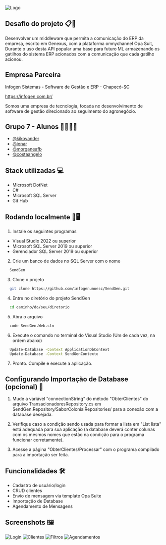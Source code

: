 ![Logo](https://i.ibb.co/y61VB2b/Send-Gen-logo.png)

## Desafio do projeto 📋📌

Desenvolver um middleware que permita a comunicação do ERP da empresa, escrito em Genexus, com a plataforma omnychannel Opa Suit, Durante o uso desta API popular uma base para futuro ML armazenando os gatilhos do sistema ERP acionados com a comunicação que cada gatilho acionou.


## Empresa Parceira

Infogen Sistemas - Software de Gestão e ERP - Chapecó-SC 

https://infogen.com.br/

Somos uma empresa de tecnologia, focada no desenvolvimento de software de gestão direcionado ao seguimento do agronegócio.


## Grupo 7 - Alunos 👩‍💻👨‍💻

- [@kikovander](https://www.github.com/kikovander)
- [@ionar](https://www.github.com/ionar)
- [@morganeafb](https://github.com/morganeafb)
- [@costaangelo](https://github.com/costaangelo) 

## Stack utilizadas 💻

- Microsoft DotNet
- C#
- Microsoft SQL Server
- Git Hub


## Rodando localmente 📲🖥️

1. Instale os seguintes programas


- Visual Studio 2022 ou superior
- Microsoft SQL Server 2019 ou superior
- Gerenciador SQL Server 2019 ou superior

2. Crie um banco de dados no SQL Server com o nome

```bash
  SendGen
```

3. Clone o projeto

```bash
  git clone https://github.com/infogenunoesc/SendGen.git
```

4. Entre no diretório do projeto SendGen

```bash
  cd caminho/do/seu/diretorio  
```

5. Abra o arquivo

```bash
  code SendGen.Web.sln
```

6. Execute o comando no terminal do Visual Studio (Um de cada vez, na ordem abaixo)

```bash
  Update-Database -Context ApplicationDbContext
  Update-Database -Context SendGenContexto

```
7. Pronto. Compile e execute a aplicação. 

## Configurando Importação de Database (opcional) 💾

1. Mude a variável "connectionString" do método "ObterClientes" do arquivo TransacionadoresRepository.cs em SendGen.Repository/SaborColonialRepositories/ para a conexão com a database desejada.

2. Verifique caso a condição sendo usada para formar a lista em "List<Transacionadores> lista" está adequada para sua aplicação (a database deverá conter colunas com os mesmos nomes que estão na condição para o programa funcionar corretamente).

3. Acesse a página "ObterClientes/Processar" com o programa compilado para a importação ser feita.

## Funcionalidades 🛠️

- Cadastro de usuário/login
- CRUD clientes
- Envio de mensagem via template Opa Suite
- Importação de Database
- Agendamento de Mensagens

## Screenshots 🖼️

![Login](https://github.com/infogenunoesc/SendGen/assets/124840306/accff980-20c2-4927-81d9-6bb5c6e653a8)
![Clientes](https://github.com/infogenunoesc/SendGen/assets/124840306/dd66db93-b43b-4275-92db-1c839534fbcc)
![Filtros](https://github.com/infogenunoesc/SendGen/assets/124840306/5556265b-f0f7-4e48-a4bf-693938903c49)
![Agendamentos](https://github.com/infogenunoesc/SendGen/assets/124840306/53f5d212-5cca-421e-9e27-293fe88a3219)


